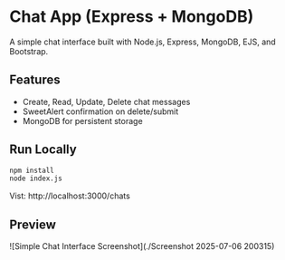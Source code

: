 # Chat App (Express + MongoDB)

A simple chat interface built with Node.js, Express, MongoDB, EJS, and Bootstrap.

## Features

- Create, Read, Update, Delete chat messages
- SweetAlert confirmation on delete/submit
- MongoDB for persistent storage

## Run Locally

```bash
npm install
node index.js
```
Vist: http://localhost:3000/chats

## Preview

![Simple Chat Interface Screenshot](./Screenshot 2025-07-06 200315)
